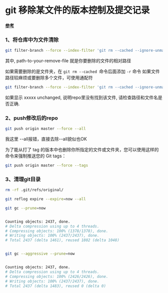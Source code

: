 # git 移除某文件的版本控制及提交记录

#### [参考](https://www.cnblogs.com/shines77/p/3460274.html)

### 1、将仓库中为文件清除
```bash
git filter-branch --force --index-filter 'git rm --cached --ignore-unmatch path-to-your-remove-file' --prune-empty --tag-name-filter cat -- --all
```
其中, path-to-your-remove-file 就是你要删除的文件的相对路径<br>

如果需要删除的是文件夹，在 ```git rm --cached ```命令后面添加 ```-r``` 命令
如果文件路径较麻烦或要删除多个文件，可使用通配符
```bash
git filter-branch --force --index-filter 'git rm --cached --ignore-unmatch sound/Music_*.mp3' --prune-empty --tag-name-filter cat -- --all
```

如果显示 xxxxx unchanged, 说明repo里没有找到该文件, 请检查路径和文件名是否正确.

### 2、push修改后的repo
```bash
git push origin master --force --all
```
我这里 --all报错，直接去除--all貌似也OK

为了能从打了 tag 的版本中也删除你所指定的文件或文件夹，您可以使用这样的命令来强制推送您的 Git tags：
```bash
git push origin master --force --tags
```

### 3、清理git目录
```bash
rm -rf .git/refs/original/

git reflog expire --expire=now --all

git gc --prune=now


Counting objects: 2437, done.
# Delta compression using up to 4 threads.
# Compressing objects: 100% (1378/1378), done.
# Writing objects: 100% (2437/2437), done.
# Total 2437 (delta 1461), reused 1802 (delta 1048)


git gc --aggressive --prune=now


Counting objects: 2437, done.
# Delta compression using up to 4 threads.
# Compressing objects: 100% (2426/2426), done.
# Writing objects: 100% (2437/2437), done.
# Total 2437 (delta 1483), reused 0 (delta 0)
```